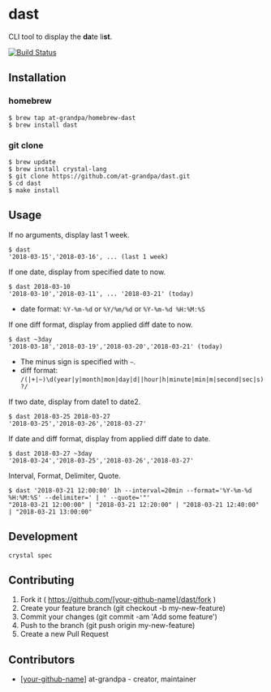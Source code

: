 # dast

CLI tool to display the **da**te li**st**.

[![Build Status](https://travis-ci.org/at-grandpa/dast.cr.svg?branch=master)](https://travis-ci.org/at-grandpa/dast.cr)

## Installation

### homebrew

```console
$ brew tap at-grandpa/homebrew-dast
$ brew install dast
```

### git clone

```console
$ brew update
$ brew install crystal-lang
$ git clone https://github.com/at-grandpa/dast.git
$ cd dast
$ make install
```

## Usage

If no arguments, display last 1 week.

```console
$ dast
'2018-03-15','2018-03-16', ... (last 1 week)
```

If one date, display from specified date to now.

```console
$ dast 2018-03-10
'2018-03-10','2018-03-11', ... '2018-03-21' (today)
```

* date format: `%Y-%m-%d` or `%Y/%m/%d` or `%Y-%m-%d %H:%M:%S`

If one diff format, display from applied diff date to now.

```console
$ dast ~3day
'2018-03-18','2018-03-19','2018-03-20','2018-03-21' (today)
```

* The minus sign is specified with `~`.
* diff format: `/(|+|~)\d(year|y|month|mon|day|d||hour|h|minute|min|m|second|sec|s)?/`

If two date, display from date1 to date2.

```console
$ dast 2018-03-25 2018-03-27
'2018-03-25','2018-03-26','2018-03-27'
```

If date and diff format, display from applied diff date to date.

```console
$ dast 2018-03-27 ~3day
'2018-03-24','2018-03-25','2018-03-26','2018-03-27'
```

Interval, Format, Delimiter, Quote.

```console
$ dast '2018-03-21 12:00:00' 1h --interval=20min --format='%Y-%m-%d %H:%M:%S' --delimiter=' | ' --quote='"'
"2018-03-21 12:00:00" | "2018-03-21 12:20:00" | "2018-03-21 12:40:00" | "2018-03-21 13:00:00"
```

## Development

```console
crystal spec
```

## Contributing

1. Fork it ( https://github.com/[your-github-name]/dast/fork )
2. Create your feature branch (git checkout -b my-new-feature)
3. Commit your changes (git commit -am 'Add some feature')
4. Push to the branch (git push origin my-new-feature)
5. Create a new Pull Request

## Contributors

- [[your-github-name]](https://github.com/[your-github-name]) at-grandpa - creator, maintainer
